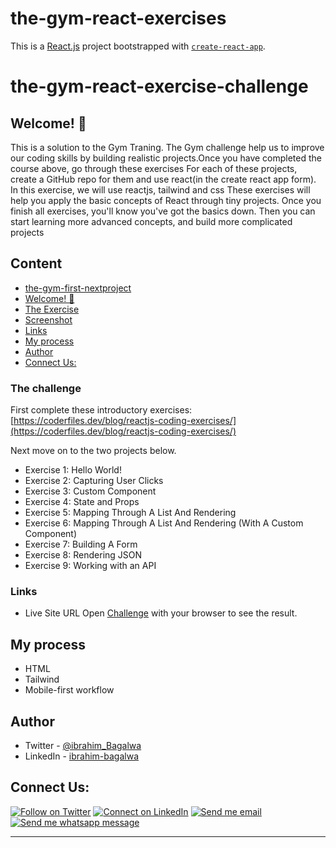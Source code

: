 # the-gym-react-exercises

This is a [React.js](https://reactjs.org/) project bootstrapped with [`create-react-app`]().

# the-gym-react-exercise-challenge

## Welcome! 👋

This is a solution to the Gym Traning. The Gym challenge help us to improve our coding skills by building realistic projects.Once you have completed the course above, go through these exercises
For each of these projects, create a GitHub repo for them and use react(in the create react app form).
In this exercise, we will use reactjs, tailwind and css
These exercises will help you apply the basic concepts of React through tiny projects. Once you finish all exercises, you'll know you've got the basics down. Then you can start learning more advanced concepts, and build more complicated projects

## Content

- [the-gym-first-nextproject](#the-gym-first-nextproject)
- [Welcome! 👋](#welcome)
- [The Exercise](#the-challenge)
- [Screenshot](#screenshot)
- [Links](#links)
- [My process](#my-process)
- [Author](#author)
- [Connect Us:](#connect-us)

### The challenge

First complete these introductory exercises: [https://coderfiles.dev/blog/reactjs-coding-exercises/](https://coderfiles.dev/blog/reactjs-coding-exercises/)

Next move on to the two projects below.

- Exercise 1: Hello World!
- Exercise 2: Capturing User Clicks
- Exercise 3: Custom Component
- Exercise 4: State and Props
- Exercise 5: Mapping Through A List And Rendering
- Exercise 6: Mapping Through A List And Rendering (With A Custom Component)
- Exercise 7: Building A Form
- Exercise 8: Rendering JSON
- Exercise 9: Working with an API

### Links

- Live Site URL Open [Challenge]() with your browser to see the result.

## My process

- HTML
- Tailwind
- Mobile-first workflow

## Author

- Twitter - [@ibrahim_Bagalwa](https://twitter.com/ibrahim_Bagalwa)
- LinkedIn - [ibrahim-bagalwa](https://www.linkedin.com/in/IbrahimBagalwa)

## Connect Us:

<p align="left">

[![Follow on Twitter](https://img.shields.io/badge/--twitter?label=Twitter&logo=Twitter&style=social)](https://twitter.com/ibrahim_Bagalwa) [![Connect on LinkedIn](https://img.shields.io/badge/--linkedin?label=LinkedIn&logo=LinkedIn&style=social)](https://www.linkedin.com/in/IbrahimBagalwa) [![Send me email](https://img.shields.io/badge/--gmail?label=Gmail&logo=Gmail&style=social)](mailto:bagmurhulaibrahim@gmail.com) [![Send me whatsapp message ](https://img.shields.io/badge/--whatsapp?label=Whatsapp&logo=Whatsapp&style=social)](+243971004914)

---

</p>
